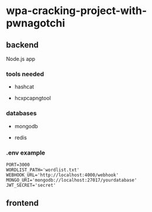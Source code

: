 # wpa-cracking-project-with-pwnagotchi 

## backend

Node.js app

### tools needed

- hashcat

- hcxpcapngtool

### databases

- mongodb

- redis

### .env example

```
PORT=3000
WORDLIST_PATH='wordlist.txt'
WEBHOOK_URL='http://localhost:4000/webhook'
MONGO_URI='mongodb://localhost:27017/yourdatabase'
JWT_SECRET='secret'
```

## frontend
